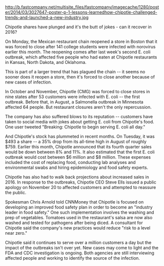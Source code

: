 
http://b.fastcompany.net/multisite_files/fastcompany/imagecache/1280/poster/2014/03/3027647-poster-p-1-lessons-learnedhow-chipotle-challenged-trends-and-launched-a-new-industry.jpg

Chipotle shares have plunged and it's the butt of jokes - can it recover in 2016?

On Monday, the Mexican restaurant chain reopened a store in Boston that it was forced to close after 141 college students were infected with norovirus earlier this month. The reopening comes after last week's second E. coli outbreak, which affected five people who had eaten at Chipotle restaurants in Kansas, North Dakota, and Oklahoma.

This is part of a larger trend that has plagued the chain -- it seems no sooner does it reopen a store, then it's forced to close another because of new cases of infection.

In October and November, Chipotle (CMG) was forced to close stores in nine states after 53 customers were infected with E. coli -- the first outbreak. Before that, in August, a Salmonella outbreak in Minnesota affected 64 people. But restaurant closures aren't the only repercussion.

The company has also suffered blows to its reputation -- customers have taken to social media with jokes about getting E. coli from Chipotle's food. One user tweeted "Breaking: Chipotle to begin serving E. coli all day."

And Chipotle's stock has plummeted in recent months. On Tuesday, it was $493 a share -- a 35% drop from its all-time high in August of roughly $759. Earlier this month, Chipotle announced that its fourth quarter sales would be down between 8% and 11%. It also estimated that the first E. coli outbreak would cost between $6 million and $8 million. These expenses included the cost of replacing food, conducting lab analyses and environmental swabs and hiring epidemiology and food safety experts.

Chipotle has also had to walk back projections about increased sales in 2016. In response to the outbreaks, Chipotle CEO Steve Ells issued a public apology on November 20 to affected customers and attempted to reassure the public.

Spokesman Chris Arnold told CNNMoney that Chipotle is focused on developing an improved food safety plan in order to become an "industry leader in food safety." One such implementation involves the washing and prep of vegetables. Tomatoes used in the restaurant's salsa are now also washed and tested for pathogens after being diced. A consultant for Chipotle said the company's new practices would reduce "risk to a level near zero."

Chipotle said it continues to serve over a million customers a day but the impact of the outbreaks isn't over yet. New cases may come to light and the FDA and CDC investigation is ongoing. Both agencies are still interviewing affected people and working to identify the source of the infection.